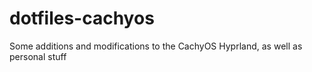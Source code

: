 # dotfiles-cachyos
Some additions and modifications to the CachyOS Hyprland, as well as personal stuff
